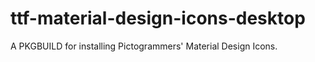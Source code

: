 # ttf-material-design-icons-desktop
A PKGBUILD for installing Pictogrammers' Material Design Icons.
